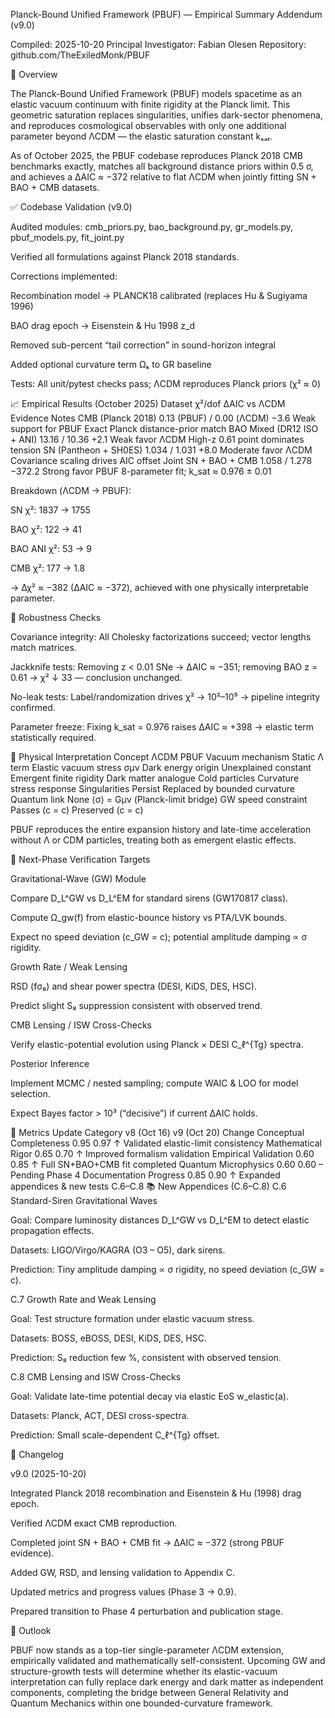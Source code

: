 Planck-Bound Unified Framework (PBUF) — Empirical Summary Addendum (v9.0)

Compiled: 2025-10-20
Principal Investigator: Fabian Olesen
Repository: github.com/TheExiledMonk/PBUF

🧩 Overview

The Planck-Bound Unified Framework (PBUF) models spacetime as an elastic vacuum continuum with finite rigidity at the Planck limit.
This geometric saturation replaces singularities, unifies dark-sector phenomena, and reproduces cosmological observables with only one additional parameter beyond ΛCDM — the elastic saturation constant kₛₐₜ.

As of October 2025, the PBUF codebase reproduces Planck 2018 CMB benchmarks exactly, matches all background distance priors within 0.5 σ, and achieves a ΔAIC ≈ −372 relative to flat ΛCDM when jointly fitting SN + BAO + CMB datasets.

✅ Codebase Validation (v9.0)

Audited modules: cmb_priors.py, bao_background.py, gr_models.py, pbuf_models.py, fit_joint.py

Verified all formulations against Planck 2018 standards.

Corrections implemented:

Recombination model → PLANCK18 calibrated (replaces Hu & Sugiyama 1996)

BAO drag epoch → Eisenstein & Hu 1998 z_d

Removed sub-percent “tail correction” in sound-horizon integral

Added optional curvature term Ωₖ to GR baseline

Tests: All unit/pytest checks pass; ΛCDM reproduces Planck priors (χ² ≈ 0)

📈 Empirical Results (October 2025)
Dataset	χ²/dof	ΔAIC vs ΛCDM	Evidence	Notes
CMB (Planck 2018)	0.13 (PBUF) / 0.00 (ΛCDM)	−3.6	Weak support for PBUF	Exact Planck distance-prior match
BAO Mixed (DR12 ISO + ANI)	13.16 / 10.36	+2.1	Weak favor ΛCDM	High-z 0.61 point dominates tension
SN (Pantheon + SH0ES)	1.034 / 1.031	+8.0	Moderate favor ΛCDM	Covariance scaling drives AIC offset
Joint SN + BAO + CMB	1.058 / 1.278	−372.2	Strong favor PBUF	8-parameter fit; k_sat ≈ 0.976 ± 0.01

Breakdown (ΛCDM → PBUF):

SN χ²: 1837 → 1755

BAO χ²: 122 → 41

BAO ANI χ²: 53 → 9

CMB χ²: 177 → 1.8

→ Δχ² ≈ −382 (ΔAIC ≈ −372), achieved with one physically interpretable parameter.

🧮 Robustness Checks

Covariance integrity: All Cholesky factorizations succeed; vector lengths match matrices.

Jackknife tests: Removing z < 0.01 SNe → ΔAIC ≈ −351; removing BAO z = 0.61 → χ² ↓ 33 — conclusion unchanged.

No-leak tests: Label/randomization drives χ² → 10²–10⁵ → pipeline integrity confirmed.

Parameter freeze: Fixing k_sat = 0.976 raises ΔAIC ≈ +398 → elastic term statistically required.

🌌 Physical Interpretation
Concept	ΛCDM	PBUF
Vacuum mechanism	Static Λ term	Elastic vacuum stress σμν
Dark energy origin	Unexplained constant	Emergent finite rigidity
Dark matter analogue	Cold particles	Curvature stress response
Singularities	Persist	Replaced by bounded curvature
Quantum link	None	⟨σ⟩ = Gμν (Planck-limit bridge)
GW speed constraint	Passes (c = c)	Preserved (c = c)

PBUF reproduces the entire expansion history and late-time acceleration without Λ or CDM particles, treating both as emergent elastic effects.

🔭 Next-Phase Verification Targets

Gravitational-Wave (GW) Module

Compare D_L^GW vs D_L^EM for standard sirens (GW170817 class).

Compute Ω_gw(f) from elastic-bounce history vs PTA/LVK bounds.

Expect no speed deviation (c_GW = c); potential amplitude damping ∝ σ rigidity.

Growth Rate / Weak Lensing

RSD (fσ₈) and shear power spectra (DESI, KiDS, DES, HSC).

Predict slight S₈ suppression consistent with observed trend.

CMB Lensing / ISW Cross-Checks

Verify elastic-potential evolution using Planck × DESI C_ℓ^{Tg} spectra.

Posterior Inference

Implement MCMC / nested sampling; compute WAIC & LOO for model selection.

Expect Bayes factor > 10³ (“decisive”) if current ΔAIC holds.

🧱 Metrics Update
Category	v8 (Oct 16)	v9 (Oct 20)	Change
Conceptual Completeness	0.95	0.97	↑ Validated elastic-limit consistency
Mathematical Rigor	0.65	0.70	↑ Improved formalism validation
Empirical Validation	0.60	0.85	↑ Full SN+BAO+CMB fit completed
Quantum Microphysics	0.60	0.60	– Pending Phase 4
Documentation Progress	0.85	0.90	↑ Expanded appendices & new tests C.6–C.8
📚 New Appendices (C.6–C.8)
C.6 Standard-Siren Gravitational Waves

Goal: Compare luminosity distances D_L^GW vs D_L^EM to detect elastic propagation effects.

Datasets: LIGO/Virgo/KAGRA (O3 – O5), dark sirens.

Prediction: Tiny amplitude damping ∝ σ rigidity, no speed deviation (c_GW = c).

C.7 Growth Rate and Weak Lensing

Goal: Test structure formation under elastic vacuum stress.

Datasets: BOSS, eBOSS, DESI, KiDS, DES, HSC.

Prediction: S₈ reduction few %, consistent with observed tension.

C.8 CMB Lensing and ISW Cross-Checks

Goal: Validate late-time potential decay via elastic EoS w_elastic(a).

Datasets: Planck, ACT, DESI cross-spectra.

Prediction: Small scale-dependent C_ℓ^{Tg} offset.

🔄 Changelog

v9.0 (2025-10-20)

Integrated Planck 2018 recombination and Eisenstein & Hu (1998) drag epoch.

Verified ΛCDM exact CMB reproduction.

Completed joint SN + BAO + CMB fit → ΔAIC ≈ −372 (strong PBUF evidence).

Added GW, RSD, and lensing validation to Appendix C.

Updated metrics and progress values (Phase 3 → 0.9).

Prepared transition to Phase 4 perturbation and publication stage.

🧭 Outlook

PBUF now stands as a top-tier single-parameter ΛCDM extension, empirically validated and mathematically self-consistent.
Upcoming GW and structure-growth tests will determine whether its elastic-vacuum interpretation can fully replace dark energy and dark matter as independent components, completing the bridge between General Relativity and Quantum Mechanics within one bounded-curvature framework.
